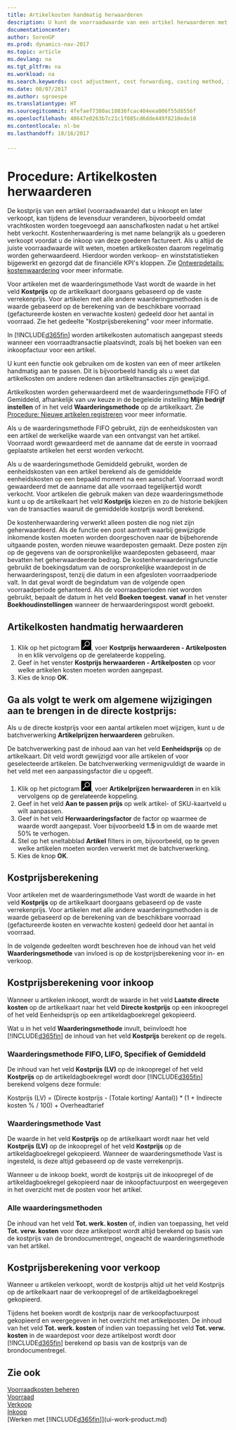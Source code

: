 ```yaml
---
title: Artikelkosten handmatig herwaarderen
description: U kunt de voorraadwaarde van een artikel herwaarderen met de waarderingsmethoden FIFO of Gemiddeld, bijvoorbeeld als de kosten van een artikel veranderen om andere redenen dan transacties.
documentationcenter: 
author: SorenGP
ms.prod: dynamics-nav-2017
ms.topic: article
ms.devlang: na
ms.tgt_pltfrm: na
ms.workload: na
ms.search.keywords: cost adjustment, cost forwarding, costing method, inventory valuation, costing
ms.date: 08/07/2017
ms.author: sgroespe
ms.translationtype: HT
ms.sourcegitcommit: 4fefaef7380ac10836fcac404eea006f55d8556f
ms.openlocfilehash: 40647e0263b7c21c1f085cd6dde449f8210ede10
ms.contentlocale: nl-be
ms.lasthandoff: 10/16/2017

---
```

# <a name="how-to-adjust-item-costs"></a>Procedure: Artikelkosten herwaarderen
De kostprijs van een artikel (voorraadwaarde) dat u inkoopt en later verkoopt, kan tijdens de levensduur veranderen, bijvoorbeeld omdat vrachtkosten worden toegevoegd aan aanschafkosten nadat u het artikel hebt verkocht. Kostenherwaardering is met name belangrijk als u goederen verkoopt voordat u de inkoop van deze goederen factureert. Als u altijd de juiste voorraadwaarde wilt weten, moeten artikelkosten daarom regelmatig worden geherwaardeerd. Hierdoor worden verkoop- en winststatistieken bijgewerkt en gezorgd dat de financiële KPI's kloppen. Zie [Ontwerpdetails: kostenwaardering](design-details-cost-adjustment.md) voor meer informatie.

Voor artikelen met de waarderingsmethode Vast wordt de waarde in het veld **Kostprijs** op de artikelkaart doorgaans gebaseerd op de vaste verrekenprijs. Voor artikelen met alle andere waarderingsmethoden is de waarde gebaseerd op de berekening van de beschikbare voorraad (gefactureerde kosten en verwachte kosten) gedeeld door het aantal in voorraad. Zie het gedeelte "Kostprijsberekening" voor meer informatie.

In [!INCLUDE[d365fin](includes/d365fin_md.md)] worden artikelkosten automatisch aangepast steeds wanneer een voorraadtransactie plaatsvindt, zoals bij het boeken van een inkoopfactuur voor een artikel.

U kunt een functie ook gebruiken om de kosten van een of meer artikelen handmatig aan te passen. Dit is bijvoorbeeld handig als u weet dat artikelkosten om andere redenen dan artikeltransacties zijn gewijzigd.

Artikelkosten worden geherwaardeerd met de waarderingsmethode FIFO of Gemiddeld, afhankelijk van uw keuze in de begeleide instelling **Mijn bedrijf instellen** of in het veld **Waarderingsmethode** op de artikelkaart. Zie [Procedure: Nieuwe artikelen registreren](inventory-how-register-new-items.md) voor meer informatie.  

Als u de waarderingsmethode FIFO gebruikt, zijn de eenheidskosten van een artikel de werkelijke waarde van een ontvangst van het artikel. Voorraad wordt gewaardeerd met de aanname dat de eerste in voorraad geplaatste artikelen het eerst worden verkocht.

Als u de waarderingsmethode Gemiddeld gebruikt, worden de eenheidskosten van een artikel berekend als de gemiddelde eenheidskosten op een bepaald moment na een aanschaf. Voorraad wordt gewaardeerd met de aanname dat alle voorraad tegelijkertijd wordt verkocht. Voor artikelen die gebruik maken van deze waarderingsmethode kunt u op de artikelkaart het veld **Kostprijs** kiezen en zo de historie bekijken van de transacties waaruit de gemiddelde kostprijs wordt berekend.

De kostenherwaardering verwerkt alleen posten die nog niet zijn geherwaardeerd. Als de functie een post aantreft waarbij gewijzigde inkomende kosten moeten worden doorgeschoven naar de bijbehorende uitgaande posten, worden nieuwe waardeposten gemaakt. Deze posten zijn op de gegevens van de oorspronkelijke waardeposten gebaseerd, maar bevatten het geherwaardeerde bedrag. De kostenherwaarderingsfunctie gebruikt de boekingsdatum van de oorspronkelijke waardepost in de herwaarderingspost, tenzij die datum in een afgesloten voorraadperiode valt. In dat geval wordt de begindatum van de volgende open voorraadperiode gehanteerd. Als de voorraadperioden niet worden gebruikt, bepaalt de datum in het veld **Boeken toegest. vanaf** in het venster **Boekhoudinstellingen** wanneer de herwaarderingspost wordt geboekt.

## <a name="to-adjust-item-costs-manually"></a>Artikelkosten handmatig herwaarderen
1. Klik op het pictogram ![Zoeken naar pagina of rapport](media/ui-search/search_small.png "pictogram Zoeken naar pagina of rapport"), voer **Kostprijs herwaarderen - Artikelposten** in en klik vervolgens op de gerelateerde koppeling.
2. Geef in het venster **Kostprijs herwaarderen - Artikelposten** op voor welke artikelen kosten moeten worden aangepast.
3. Kies de knop **OK**.

## <a name="to-make-general-changes-in-the-direct-unit-cost"></a>Ga als volgt te werk om algemene wijzigingen aan te brengen in de directe kostprijs:
Als u de directe kostprijs voor een aantal artikelen moet wijzigen, kunt u de batchverwerking **Artikelprijzen herwaarderen** gebruiken.  

 De batchverwerking past de inhoud aan van het veld **Eenheidsprijs** op de artikelkaart. Dit veld wordt gewijzigd voor alle artikelen of voor geselecteerde artikelen. De batchverwerking vermenigvuldigt de waarde in het veld met een aanpassingsfactor die u opgeeft.  

1. Klik op het pictogram ![Zoeken naar pagina of rapport](media/ui-search/search_small.png "pictogram Zoeken naar pagina of rapport"), voer **Artikelprijzen herwaarderen** in en klik vervolgens op de gerelateerde koppeling.  
2. Geef in het veld **Aan te passen prijs** op welk artikel- of SKU-kaartveld u wilt aanpassen.  
3. Geef in het veld **Herwaarderingsfactor** de factor op waarmee de waarde wordt aangepast. Voer bijvoorbeeld **1.5** in om de waarde met 50% te verhogen.  
4. Stel op het sneltabblad **Artikel** filters in om, bijvoorbeeld, op te geven welke artikelen moeten worden verwerkt met de batchverwerking.  
5. Kies de knop **OK**.  

## <a name="understanding-unit-cost-calculation"></a>Kostprijsberekening
Voor artikelen met de waarderingsmethode Vast wordt de waarde in het veld **Kostprijs** op de artikelkaart doorgaans gebaseerd op de vaste verrekenprijs. Voor artikelen met alle andere waarderingsmethoden is de waarde gebaseerd op de berekening van de beschikbare voorraad (gefactureerde kosten en verwachte kosten) gedeeld door het aantal in voorraad.  

 In de volgende gedeelten wordt beschreven hoe de inhoud van het veld **Waarderingsmethode** van invloed is op de kostprijsberekening voor in- en verkoop.  

## <a name="unit-cost-calculation-for-purchases"></a>Kostprijsberekening voor inkoop  
 Wanneer u artikelen inkoopt, wordt de waarde in het veld **Laatste directe kosten** op de artikelkaart naar het veld **Directe kostprijs** op een inkoopregel of het veld Eenheidsprijs op een artikeldagboekregel gekopieerd.  

 Wat u in het veld **Waarderingsmethode** invult, beïnvloedt hoe [!INCLUDE[d365fin](includes/d365fin_md.md)] de inhoud van het veld **Kostprijs** berekent op de regels.  

### <a name="costing-method-fifo-lifo-specific-or-average"></a>Waarderingsmethode FIFO, LIFO, Specifiek of Gemiddeld  
 De inhoud van het veld **Kostprijs (LV)** op de inkoopregel of het veld **Kostprijs** op de artikeldagboekregel wordt door [!INCLUDE[d365fin](includes/d365fin_md.md)] berekend volgens deze formule:  

 Kostprijs (LV) = (Directe kostprijs - (Totale korting/ Aantal)) * (1 + Indirecte kosten % / 100) + Overheadtarief  

### <a name="costing-method-standard"></a>Waarderingsmethode Vast  
 De waarde in het veld **Kostprijs** op de artikelkaart wordt naar het veld **Kostprijs (LV)** op de inkoopregel of het veld **Kostprijs** op de artikeldagboekregel gekopieerd. Wanneer de waarderingsmethode Vast is ingesteld, is deze altijd gebaseerd op de vaste verrekenprijs.  

 Wanneer u de inkoop boekt, wordt de kostprijs uit de inkoopregel of de artikeldagboekregel gekopieerd naar de inkoopfactuurpost en weergegeven in het overzicht met de posten voor het artikel.  

### <a name="all-costing-methods"></a>Alle waarderingsmethoden  
 De inhoud van het veld **Tot. werk. kosten** of, indien van toepassing, het veld **Tot. verw. kosten** voor deze artikelpost wordt altijd berekend op basis van de kostprijs van de brondocumentregel, ongeacht de waarderingsmethode van het artikel.  

## <a name="unit-cost-calculation-for-sales"></a>Kostprijsberekening voor verkoop  
 Wanneer u artikelen verkoopt, wordt de kostprijs altijd uit het veld Kostprijs op de artikelkaart naar de verkoopregel of de artikeldagboekregel gekopieerd.  

 Tijdens het boeken wordt de kostprijs naar de verkoopfactuurpost gekopieerd en weergegeven in het overzicht met artikelposten. De inhoud van het veld **Tot. werk. kosten** of indien van toepassing het veld **Tot. verw. kosten** in de waardepost voor deze artikelpost wordt door [!INCLUDE[d365fin](includes/d365fin_md.md)] berekend op basis van de kostprijs van de brondocumentregel.  

## <a name="see-also"></a>Zie ook
[Voorraadkosten beheren](finance-manage-inventory-costs.md)  
[Voorraad](inventory-manage-inventory.md)  
[Verkoop](sales-manage-sales.md)  
[Inkoop](purchasing-manage-purchasing.md)  
[Werken met [!INCLUDE[d365fin](includes/d365fin_md.md)]](ui-work-product.md)

